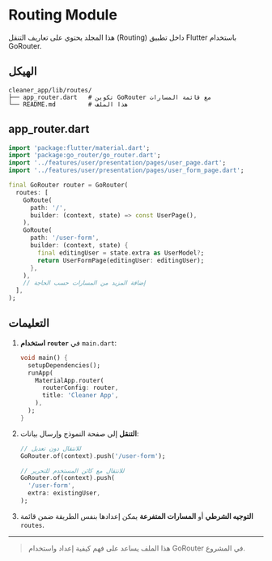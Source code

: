 # Routing Module

هذا المجلد يحتوي على تعاريف التنقل (Routing) داخل تطبيق Flutter باستخدام GoRouter.

## الهيكل

```text
cleaner_app/lib/routes/
├── app_router.dart   # تكوين GoRouter مع قائمة المسارات
└── README.md         # هذا الملف
```

## app_router.dart

```dart
import 'package:flutter/material.dart';
import 'package:go_router/go_router.dart';
import '../features/user/presentation/pages/user_page.dart';
import '../features/user/presentation/pages/user_form_page.dart';

final GoRouter router = GoRouter(
  routes: [
    GoRoute(
      path: '/',
      builder: (context, state) => const UserPage(),
    ),
    GoRoute(
      path: '/user-form',
      builder: (context, state) {
        final editingUser = state.extra as UserModel?;
        return UserFormPage(editingUser: editingUser);
      },
    ),
    // إضافة المزيد من المسارات حسب الحاجة
  ],
);
```

## التعليمات

1. **استخدام `router`** في `main.dart`:
   ```dart
   void main() {
     setupDependencies();
     runApp(
       MaterialApp.router(
         routerConfig: router,
         title: 'Cleaner App',
       ),
     );
   }
   ```

2. **التنقل** إلى صفحة النموذج وإرسال بيانات:
   ```dart
   // للانتقال دون تعديل
   GoRouter.of(context).push('/user-form');

   // للانتقال مع كائن المستخدم للتحرير
   GoRouter.of(context).push(
     '/user-form',
     extra: existingUser,
   );
   ```

3. **التوجيه الشرطي** أو **المسارات المتفرعة** يمكن إعدادها بنفس الطريقة ضمن قائمة `routes`.

---

> هذا الملف يساعد على فهم كيفية إعداد واستخدام GoRouter في المشروع.

